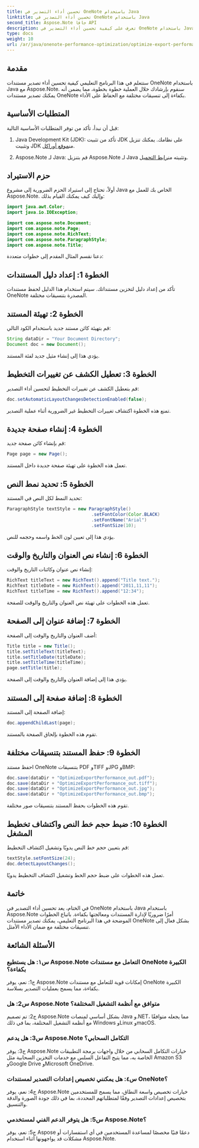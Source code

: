 ```yaml
---
title: تحسين أداء التصدير في OneNote باستخدام Java
linktitle: تحسين أداء التصدير في OneNote باستخدام Java
second_title: Aspose.Note جافا API
description: تعرف على كيفية تحسين أداء التصدير في OneNote باستخدام Java مع Aspose.Note. قم بتصدير المستندات إلى تنسيقات مختلفة بكفاءة مع إرشادات خطوة بخطوة.
type: docs
weight: 10
url: /ar/java/onenote-performance-optimization/optimize-export-performance/
---
```

## مقدمة

ستتعلم في هذا البرنامج التعليمي كيفية تحسين أداء تصدير مستندات OneNote باستخدام Java مع Aspose.Note. سنقوم بإرشادك خلال العملية خطوة بخطوة، مما يضمن أنه يمكنك تصدير مستندات OneNote بكفاءة إلى تنسيقات مختلفة مع الحفاظ على الأداء.

## المتطلبات الأساسية

قبل أن نبدأ، تأكد من توفر المتطلبات الأساسية التالية:

1.  Java Development Kit (JDK): تأكد من تثبيت JDK على نظامك. يمكنك تنزيل وتثبيت JDK من[موقع أوراكل](https://www.oracle.com/java/technologies/javase-jdk11-downloads.html).
   
2. Aspose.Note لـ Java: قم بتنزيل Aspose.Note لـ Java وتثبيته من[رابط التحميل](https://releases.aspose.com/note/java/).

## حزم الاستيراد

أولاً، تحتاج إلى استيراد الحزم الضرورية إلى مشروع Java الخاص بك للعمل مع Aspose.Note. وإليك كيف يمكنك القيام بذلك:

```java
import java.awt.Color;
import java.io.IOException;

import com.aspose.note.Document;
import com.aspose.note.Page;
import com.aspose.note.RichText;
import com.aspose.note.ParagraphStyle;
import com.aspose.note.Title;
```

دعنا نقسم المثال المقدم إلى خطوات متعددة:

## الخطوة 1: إعداد دليل المستندات

تأكد من إعداد دليل لتخزين مستنداتك. سيتم استخدام هذا الدليل لحفظ مستندات OneNote المصدرة بتنسيقات مختلفة.

## الخطوة 2: تهيئة المستند

قم بتهيئة كائن مستند جديد باستخدام الكود التالي:

```java
String dataDir = "Your Document Directory";
Document doc = new Document();
```

يؤدي هذا إلى إنشاء مثيل جديد لفئة المستند.

## الخطوة 3: تعطيل الكشف عن تغييرات التخطيط

قم بتعطيل الكشف عن تغييرات التخطيط لتحسين أداء التصدير:

```java
doc.setAutomaticLayoutChangesDetectionEnabled(false);
```

تمنع هذه الخطوة اكتشاف تغييرات التخطيط غير الضرورية أثناء عملية التصدير.

## الخطوة 4: إنشاء صفحة جديدة

قم بإنشاء كائن صفحة جديد:

```java
Page page = new Page();
```

تعمل هذه الخطوة على تهيئة صفحة جديدة داخل المستند.

## الخطوة 5: تحديد نمط النص

تحديد النمط لكل النص في المستند:

```java
ParagraphStyle textStyle = new ParagraphStyle()
                                .setFontColor(Color.BLACK)
                                .setFontName("Arial")
                                .setFontSize(10);
```

يؤدي هذا إلى تعيين لون الخط واسمه وحجمه للنص.

## الخطوة 6: إنشاء نص العنوان والتاريخ والوقت

إنشاء نص عنوان وكائنات التاريخ والوقت:

```java
RichText titleText = new RichText().append("Title text.");
RichText titleDate = new RichText().append("2011,11,11");
RichText titleTime = new RichText().append("12:34");
```

تعمل هذه الخطوات على تهيئة نص العنوان والتاريخ والوقت للصفحة.

## الخطوة 7: إضافة عنوان إلى الصفحة

أضف العنوان والتاريخ والوقت إلى الصفحة:

```java
Title title = new Title();
title.setTitleText(titleText);
title.setTitleDate(titleDate);
title.setTitleTime(titleTime);
page.setTitle(title);
```

يؤدي هذا إلى إضافة العنوان والتاريخ والوقت إلى الصفحة.

## الخطوة 8: إضافة صفحة إلى المستند

إضافة الصفحة إلى المستند:

```java
doc.appendChildLast(page);
```

تقوم هذه الخطوة بإلحاق الصفحة بالمستند.

## الخطوة 9: حفظ المستند بتنسيقات مختلفة

احفظ مستند OneNote بتنسيقات PDF وTIFF وJPG وBMP:

```java
doc.save(dataDir + "OptimizeExportPerformance_out.pdf");
doc.save(dataDir + "OptimizeExportPerformance_out.tiff");
doc.save(dataDir + "OptimizeExportPerformance_out.jpg");
doc.save(dataDir + "OptimizeExportPerformance_out.bmp");
```

تقوم هذه الخطوات بحفظ المستند بتنسيقات صور مختلفة.

## الخطوة 10: ضبط حجم خط النص واكتشاف تخطيط المشغل

قم بتعيين حجم خط النص يدويًا وتشغيل اكتشاف التخطيط:

```java
textStyle.setFontSize(24);
doc.detectLayoutChanges();
```

تعمل هذه الخطوات على ضبط حجم الخط وتشغيل اكتشاف التخطيط يدويًا.

## خاتمة

في الختام، يعد تحسين أداء التصدير في OneNote باستخدام Java باستخدام Aspose.Note أمرًا ضروريًا لإدارة المستندات ومعالجتها بكفاءة. باتباع الخطوات الموضحة في هذا البرنامج التعليمي، يمكنك تصدير مستندات OneNote بشكل فعال إلى تنسيقات مختلفة مع ضمان الأداء الأمثل.

## الأسئلة الشائعة

### س١: هل يستطيع Aspose.Note التعامل مع مستندات OneNote الكبيرة بكفاءة؟

ج1: نعم، يوفر Aspose.Note إمكانات قوية للتعامل مع مستندات OneNote الكبيرة بكفاءة، مما يسمح بعمليات التصدير بسلاسة.
   
### س2: هل Aspose.Note متوافق مع أنظمة التشغيل المختلفة؟

ج2: تم تصميم Aspose.Note بشكل أساسي لمنصات Java و.NET، مما يجعله متوافقًا مع أنظمة التشغيل المختلفة، بما في ذلك Windows وLinux وmacOS.
   
### س3: هل يدعم Aspose.Note التكامل السحابي؟

ج3: يوفر Aspose.Note خيارات التكامل السحابي من خلال واجهات برمجة التطبيقات الخاصة به، مما يتيح التفاعل السلس مع خدمات التخزين السحابية مثل Amazon S3 وGoogle Drive وMicrosoft OneDrive.
   
### س٤: هل يمكنني تخصيص إعدادات التصدير لمستندات OneNote؟

ج4: نعم، يوفر Aspose.Note خيارات تخصيص واسعة النطاق، مما يسمح للمستخدمين بتخصيص إعدادات التصدير وفقًا لمتطلباتهم المحددة، بما في ذلك جودة الصورة والدقة والتنسيق.
   
### س5: هل يتوفر الدعم الفني لمستخدمي Aspose.Note؟

ج5: نعم، يوفر Aspose دعمًا فنيًا مخصصًا لمساعدة المستخدمين في أي استفسارات أو مشكلات قد يواجهونها أثناء استخدام Aspose.Note.